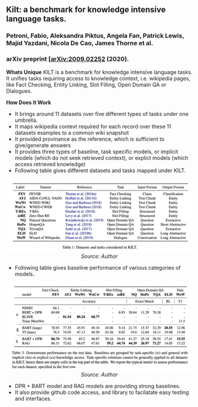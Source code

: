 ## Kilt: a benchmark for knowledge intensive language tasks.
### Petroni, Fabio, Aleksandra Piktus, Angela Fan, Patrick Lewis, Majid Yazdani, Nicola De Cao, James Thorne et al. 
### arXiv preprint [[arXiv:2009.02252](https://aclanthology.org/2021.naacl-main.200.pdf) (2020).

**Whats Unique**
KILT is a benchmark for knowledge intensive language tasks. It unifies tasks requiring access to knowledge context, i.e. wikipedia pages, like Fact Checking, Entity Linking, Slot Filling, Open Domain QA or Dialogues. 

**How Does It Work**
* It brings around 11 datasets over five different types of tasks under one umbrella.
* It maps wikipedia context required for each record over these 11 datasets examples to a common wiki snapshot
* It provided provinance as the reference, which is sufficient to give/generate answers
* It provides three types of baseline, task specific models, or implicit models (which do not seek retrieved context), or explict models (which access retrieved knowledge)
* Following table gives different datasets and tasks mapped under KILT.
<p align="center">
    <img width=600 src="images/KILT_tasks.png">
    <em>Source: Author</em>
    </p>

* Following table gives baseline performance of various categories of models.
<p align="center">
    <img width=600 src="images/KILT_baselines.png">
    <em>Source: Author</em>
    </p>

* DPR + BART model and RAG models are providing strong baselines.
* It also provide github code access, and library to facilatate easy testing and interfaces.



